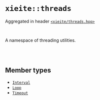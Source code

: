 # `xieite::threads`
Aggregated in header [`<xieite/threads.hpp>`](https://github.com/Eczbek/xieite/tree/main/include/xieite/threads.hpp)

<br/>

A namespace of threading utilities.

<br/><br/>

## Member types
- [`Interval`](https://github.com/Eczbek/xieite/tree/main/docs/threads/Interval.md)
- [`Loop`](https://github.com/Eczbek/xieite/tree/main/docs/threads/Loop.md)
- [`Timeout`](https://github.com/Eczbek/xieite/tree/main/docs/threads/Timeout.md)
